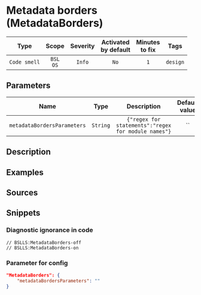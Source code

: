 # Metadata borders (MetadataBorders)

|     Type     |        Scope        | Severity |    Activated<br>by default    |    Minutes<br>to fix    |   Tags   |
|:------------:|:-------------------:|:--------:|:-----------------------------:|:-----------------------:|:--------:|
| `Code smell` |    `BSL`<br>`OS`    |  `Info`  |             `No`              |           `1`           | `design` |

## Parameters


|            Name             |   Type   |                     Description                     | Default value |
|:---------------------------:|:--------:|:---------------------------------------------------:|:-------------:|
| `metadataBordersParameters` | `String` | `{"regex for statements":"regex for module names"}` |      ``       |
<!-- Блоки выше заполняются автоматически, не трогать -->
## Description
<!-- Описание диагностики заполняется вручную. Необходимо понятным языком описать смысл и схему работу -->

## Examples
<!-- В данном разделе приводятся примеры, на которые диагностика срабатывает, а также можно привести пример, как можно исправить ситуацию -->

## Sources
<!-- Необходимо указывать ссылки на все источники, из которых почерпнута информация для создания диагностики -->
<!-- Примеры источников

* Источник: [Стандарт: Тексты модулей](https://its.1c.ru/db/v8std#content:456:hdoc)
* Полезная информация: [Отказ от использования модальных окон](https://its.1c.ru/db/metod8dev#content:5272:hdoc)
* Источник: [Cognitive complexity, ver. 1.4](https://www.sonarsource.com/docs/CognitiveComplexity.pdf) -->

## Snippets

<!-- Блоки ниже заполняются автоматически, не трогать -->
### Diagnostic ignorance in code

```bsl
// BSLLS:MetadataBorders-off
// BSLLS:MetadataBorders-on
```

### Parameter for config

```json
"MetadataBorders": {
    "metadataBordersParameters": ""
}
```
